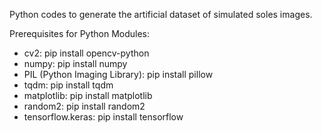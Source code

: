 Python codes to generate the artificial dataset of simulated soles images.

Prerequisites for Python Modules:

- cv2: pip install opencv-python
- numpy: pip install numpy
- PIL (Python Imaging Library): pip install pillow
- tqdm: pip install tqdm
- matplotlib: pip install matplotlib
- random2: pip install random2
- tensorflow.keras: pip install tensorflow
